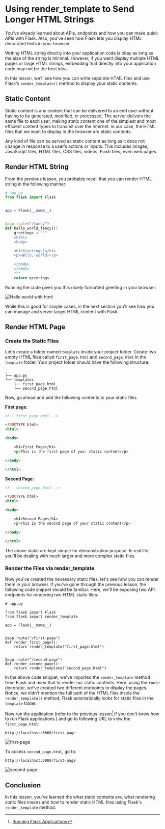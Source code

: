 # Using render_template to Send Longer HTML Strings

You've already learned about APIs, endpoints and how you can make quick APIs with Flask. Also, you've seen how Flask lets you display HTML decorated texts in your browser.

Writing HTML string directly into your application code is okay as long as the size of the string is minimal. However, if you want display multiple HTML pages or large HTML strings, embedding that directly into your application code may not be the best idea.

In this lesson, we'll see how you can write separate HTML files and use Flask's `render_template()` method to display your static contents.

## Static Content

Static content is any content that can be delivered to an end user without having to be generated, modified, or processed. The server delivers the same file to each user, making static content one of the simplest and most efficient content types to transmit over the Internet. In our case, the HTML files that we want to display in the browser are static contents.

Any kind of file can be served as static content as long as it does not change in response to a user’s actions or inputs. This includes images, JavaScript files, HTML files, CSS files, videos, Flash files, even web pages.


## Render HTML String

From the previous lesson, you probably recall that you can render HTML string in the following manner:

```python
# app.py
from flask import Flask


app = Flask(__name__)


@app.route("/fancy")
def hello_world_fancy():
    greetings = """
    <html>
    <body>

    <h1>Greetings!</h1>
    <p>Hello, world!</p>

    </body>
    </html>
    """
    return greetings
```

Running the code gives you this nicely formatted greeting in your browser:


![Hello world with html](https://user-images.githubusercontent.com/30027932/85437519-847cdf80-b5ac-11ea-8e3c-9bcfd558f447.png)

While this is good for simple cases, in the next section you'll see how you can manage and server larger HTML content with Flask.

## Render HTML Page

### Create the Static Files

Let's create a folder named `template` inside your project folder. Create two empty HTML files called `first_page.html` and `second_page.html` in the `template` folder. Your project folder should have the following structure:

```
.
├── app.py
└── templates
    ├── first_page.html
    └── second_page.html
```

Now, go ahead and add the following contents to your static files.

**First page:**

```html
<!-- first_page.html -->

<!DOCTYPE html>
<html>

<body>

    <h1>First Page</h1>
    <p>This is the first page of your static content</p>

</body>

</html>
```

**Second Page:**

```html
<!-- second_page.html -->

<!DOCTYPE html>
<html>

<body>

    <h1>Second Page</h1>
    <p>This is the second page of your static content</p>

</body>

</html>
```

The above static are kept simple for demonstration purpose. In real life, you'll be dealing with much larger and more complex static files.

### Render the Files via render_template

Now you've created the necessary static files, let's see how you can render them in your browser. If you've gone through the previous lesson, the following code snippet should be familiar. Here, we'll be exposing two API endpoints for rendering two HTML static files:

``` python{4,11,16}
# app.py

from flask import Flask
from flask import render_template

app = Flask(__name__)


@app.route("/first-page")
def render_first_page():
    return render_template("first_page.html")


@app.route("/second-page")
def render_second_page():
    return render_template("second_page.html")
```

In the above code snippet, we've imported the `render_template` method from Flask and used that to render our static contents. Here, using the `route` decorator, we've created two different endpoints to display the pages. Notice, we didn't mention the full path of the HTML files inside the `render_template()` method; Flask automatically looks for static files in the `template` folder.

Now run the application (refer to the previous lesson[^run-flask] if you don't know how to run Flask applications.) and go to following URL to view the `first_page.html`:

```
http://localhost:5000/first-page
```

![first-page](https://user-images.githubusercontent.com/30027932/85944375-0b88d980-b958-11ea-91d8-d00b44bfd18b.png)

To access `second_page.html`, go to:

```
http://localhost:5000/first-page
```
![second-page](https://user-images.githubusercontent.com/30027932/85944379-0f1c6080-b958-11ea-9cdc-d37c22101e4f.png)

## Conclusion

In this lesson, you've learned the what static contents are, what rendering static files means and how to render static HTML files using Flask's `render_template` method.


[^run-flask]: [Running Flask Applications](https://github.com/tecladocode/python-web-2020/tree/master/curriculum/section06/lectures/01_hello_world_flask#run-the-application)
